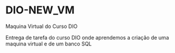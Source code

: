 # DIO-NEW_VM
Maquina Virtual do Curso DIO

Entrega de tarefa do curso DIO onde aprendemos a criação de uma maquina virtual e de um banco SQL
